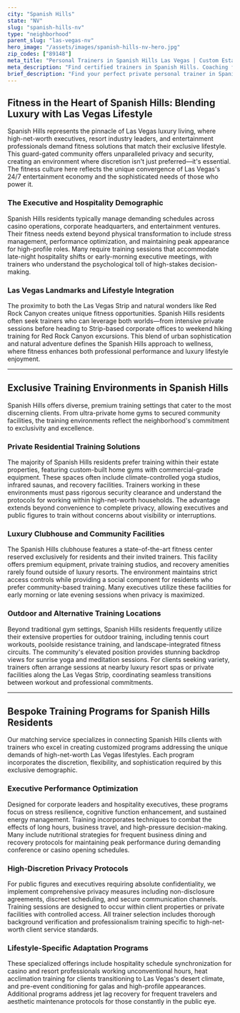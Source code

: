 ```yaml
---
city: "Spanish Hills"
state: "NV"
slug: "spanish-hills-nv"
type: "neighborhood"
parent_slug: "las-vegas-nv"
hero_image: "/assets/images/spanish-hills-nv-hero.jpg"
zip_codes: ["89148"]
meta_title: "Personal Trainers in Spanish Hills Las Vegas | Custom Estate & Sanctuary Fitness"
meta_description: "Find certified trainers in Spanish Hills. Coaching focused on custom estates, private parks, and integrating fitness with high-end residential living."
brief_description: "Find your perfect private personal trainer in Spanish Hills, Las Vegas. Our exclusive matching service connects high-net-worth residents, corporate executives, and hospitality professionals with elite fitness experts who understand the unique demands of your lifestyle. We specialize in discreet, secure training solutions tailored to your schedule, whether at your Spanish Hills estate, private clubhouse, or luxury resort gym. Our vetted trainers excel in executive performance optimization, aesthetic enhancement, and maintaining absolute privacy. Experience bespoke fitness programming designed for Las Vegas's elite—schedule your confidential consultation today and transform your wellness journey."
---
```

## Fitness in the Heart of Spanish Hills: Blending Luxury with Las Vegas Lifestyle

Spanish Hills represents the pinnacle of Las Vegas luxury living, where high-net-worth executives, resort industry leaders, and entertainment professionals demand fitness solutions that match their exclusive lifestyle. This guard-gated community offers unparalleled privacy and security, creating an environment where discretion isn't just preferred—it's essential. The fitness culture here reflects the unique convergence of Las Vegas's 24/7 entertainment economy and the sophisticated needs of those who power it.

### The Executive and Hospitality Demographic

Spanish Hills residents typically manage demanding schedules across casino operations, corporate headquarters, and entertainment ventures. Their fitness needs extend beyond physical transformation to include stress management, performance optimization, and maintaining peak appearance for high-profile roles. Many require training sessions that accommodate late-night hospitality shifts or early-morning executive meetings, with trainers who understand the psychological toll of high-stakes decision-making.

### Las Vegas Landmarks and Lifestyle Integration

The proximity to both the Las Vegas Strip and natural wonders like Red Rock Canyon creates unique fitness opportunities. Spanish Hills residents often seek trainers who can leverage both worlds—from intensive private sessions before heading to Strip-based corporate offices to weekend hiking training for Red Rock Canyon excursions. This blend of urban sophistication and natural adventure defines the Spanish Hills approach to wellness, where fitness enhances both professional performance and luxury lifestyle enjoyment.

---

## Exclusive Training Environments in Spanish Hills

Spanish Hills offers diverse, premium training settings that cater to the most discerning clients. From ultra-private home gyms to secured community facilities, the training environments reflect the neighborhood's commitment to exclusivity and excellence.

### Private Residential Training Solutions

The majority of Spanish Hills residents prefer training within their estate properties, featuring custom-built home gyms with commercial-grade equipment. These spaces often include climate-controlled yoga studios, infrared saunas, and recovery facilities. Trainers working in these environments must pass rigorous security clearance and understand the protocols for working within high-net-worth households. The advantage extends beyond convenience to complete privacy, allowing executives and public figures to train without concerns about visibility or interruptions.

### Luxury Clubhouse and Community Facilities

The Spanish Hills clubhouse features a state-of-the-art fitness center reserved exclusively for residents and their invited trainers. This facility offers premium equipment, private training studios, and recovery amenities rarely found outside of luxury resorts. The environment maintains strict access controls while providing a social component for residents who prefer community-based training. Many executives utilize these facilities for early morning or late evening sessions when privacy is maximized.

### Outdoor and Alternative Training Locations

Beyond traditional gym settings, Spanish Hills residents frequently utilize their extensive properties for outdoor training, including tennis court workouts, poolside resistance training, and landscape-integrated fitness circuits. The community's elevated position provides stunning backdrop views for sunrise yoga and meditation sessions. For clients seeking variety, trainers often arrange sessions at nearby luxury resort spas or private facilities along the Las Vegas Strip, coordinating seamless transitions between workout and professional commitments.

---

## Bespoke Training Programs for Spanish Hills Residents

Our matching service specializes in connecting Spanish Hills clients with trainers who excel in creating customized programs addressing the unique demands of high-net-worth Las Vegas lifestyles. Each program incorporates the discretion, flexibility, and sophistication required by this exclusive demographic.

### Executive Performance Optimization

Designed for corporate leaders and hospitality executives, these programs focus on stress resilience, cognitive function enhancement, and sustained energy management. Training incorporates techniques to combat the effects of long hours, business travel, and high-pressure decision-making. Many include nutritional strategies for frequent business dining and recovery protocols for maintaining peak performance during demanding conference or casino opening schedules.

### High-Discretion Privacy Protocols

For public figures and executives requiring absolute confidentiality, we implement comprehensive privacy measures including non-disclosure agreements, discreet scheduling, and secure communication channels. Training sessions are designed to occur within client properties or private facilities with controlled access. All trainer selection includes thorough background verification and professionalism training specific to high-net-worth client service standards.

### Lifestyle-Specific Adaptation Programs

These specialized offerings include hospitality schedule synchronization for casino and resort professionals working unconventional hours, heat acclimation training for clients transitioning to Las Vegas's desert climate, and pre-event conditioning for galas and high-profile appearances. Additional programs address jet lag recovery for frequent travelers and aesthetic maintenance protocols for those constantly in the public eye.